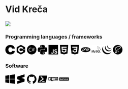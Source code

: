 # Vid Kreča

<img align="center" src="https://github-readme-stats.vercel.app/api/top-langs/?username=VidKreca&layout=compact&theme=dark" />

### Programming languages / frameworks
<div>
  <img src="https://raw.githubusercontent.com/VidKreca/VidKreca/master/icons/c.svg" height=30 alt="C" title="C" />
  <img src="https://raw.githubusercontent.com/VidKreca/VidKreca/master/icons/cplusplus.svg" height=30 alt="C++" title="C++" />
  <img src="https://raw.githubusercontent.com/VidKreca/VidKreca/master/icons/csharp.svg" height=30 alt="C#" title="C#" />
  <img src="https://raw.githubusercontent.com/VidKreca/VidKreca/master/icons/python.svg" height=30 alt="Python" title="Python" />
  <img src="https://raw.githubusercontent.com/VidKreca/VidKreca/master/icons/javascript.svg" height=30 alt="JavaScript" title="JavaScript" />
  <img src="https://raw.githubusercontent.com/VidKreca/VidKreca/master/icons/html5.svg" height=30 alt="HTML" title="HTML" />
  <img src="https://raw.githubusercontent.com/VidKreca/VidKreca/master/icons/css3.svg" height=30 alt="CSS" title="CSS" />
  <img src="https://raw.githubusercontent.com/VidKreca/VidKreca/master/icons/php.svg" height=30 alt="PHP" title="PHP" />
  <img src="https://raw.githubusercontent.com/VidKreca/VidKreca/master/icons/mysql.svg" height=30 alt="MySQL" title="MySQL" />
  <img src="https://raw.githubusercontent.com/VidKreca/VidKreca/master/icons/jquery.svg" height=30 alt="jQuery" title="jQuery" />
  <img src="https://raw.githubusercontent.com/VidKreca/VidKreca/master/icons/sass.svg" height=30 alt="SASS" title="SASS" />
</div>

### Software
<div>
  <img src="https://raw.githubusercontent.com/VidKreca/VidKreca/master/icons/windows.svg" height=30 alt="Windows" title="Windows" />
  <img src="https://raw.githubusercontent.com/VidKreca/VidKreca/master/icons/sublimetext.svg" height=30 alt="Sublime Text" title="Sublime Text" />
  <img src="https://raw.githubusercontent.com/VidKreca/VidKreca/master/icons/github.svg" height=30 alt="GitHub" title="GitHub" />
  <img src="https://raw.githubusercontent.com/VidKreca/VidKreca/master/icons/powershell.svg" height=30 alt="Powershell" title="Powershell" />
  <img src="https://raw.githubusercontent.com/VidKreca/VidKreca/master/icons/npm.svg" height=30 alt="NPM" title="NPM" />
  <img src="https://raw.githubusercontent.com/VidKreca/VidKreca/master/icons/lenovo.svg" height=30 alt="Lenovo ThinkPad" title="Lenovo ThinkPad" />
</div>
